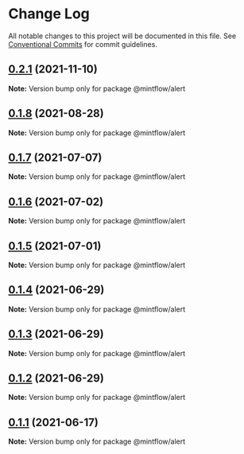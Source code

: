 # Change Log

All notable changes to this project will be documented in this file.
See [Conventional Commits](https://conventionalcommits.org) for commit guidelines.

## [0.2.1](https://github.com/vechai/mintflow/compare/@mintflow/alert@0.1.8...@mintflow/alert@0.2.1) (2021-11-10)

**Note:** Version bump only for package @mintflow/alert





## [0.1.8](https://github.com/vechai/mintflow/compare/@mintflow/alert@0.1.7...@mintflow/alert@0.1.8) (2021-08-28)

**Note:** Version bump only for package @mintflow/alert





## [0.1.7](https://github.com/vechai/mintflow/compare/@mintflow/alert@0.1.6...@mintflow/alert@0.1.7) (2021-07-07)

**Note:** Version bump only for package @mintflow/alert





## [0.1.6](https://github.com/vechai/mintflow/compare/@mintflow/alert@0.1.5...@mintflow/alert@0.1.6) (2021-07-02)

**Note:** Version bump only for package @mintflow/alert





## [0.1.5](https://github.com/vechai/mintflow/compare/@mintflow/alert@0.1.4...@mintflow/alert@0.1.5) (2021-07-01)

**Note:** Version bump only for package @mintflow/alert





## [0.1.4](https://github.com/vechai/mintflow/compare/@mintflow/alert@0.1.3...@mintflow/alert@0.1.4) (2021-06-29)

**Note:** Version bump only for package @mintflow/alert





## [0.1.3](https://github.com/vechai/mintflow/compare/@mintflow/alert@0.1.2...@mintflow/alert@0.1.3) (2021-06-29)

**Note:** Version bump only for package @mintflow/alert





## [0.1.2](https://github.com/vechai/mintflow/compare/@mintflow/alert@0.1.1...@mintflow/alert@0.1.2) (2021-06-29)

**Note:** Version bump only for package @mintflow/alert





## [0.1.1](https://github.com/vechai/mintflow/compare/@mintflow/alert@0.1.0...@mintflow/alert@0.1.1) (2021-06-17)

**Note:** Version bump only for package @mintflow/alert
